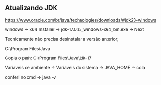 ## Atualizando JDK

https://www.oracle.com/br/java/technologies/downloads/#jdk23-windows

windows -> x64 Installer -> jdk-17.0.13_windows-x64_bin.exe -> Next

Tecnicamente não precisa desinstalar a versão anterior;

C:\Program Files\Java

Copia o path: C:\Program Files\Java\jdk-17

Variaveis de ambiente -> Variaveis do sistema -> JAVA_HOME -> cola

conferi no cmd -> java -v

